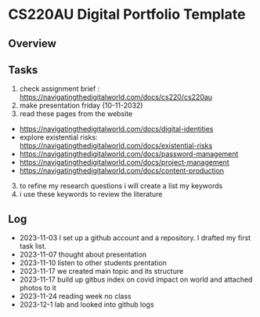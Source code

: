 # CS220AU Digital Portfolio Template
## Overview

## Tasks
1.  check assignment brief : https://navigatingthedigitalworld.com/docs/cs220/cs220au
2.  make presentation friday (10-11-2032)
3.  read these pages from the website
*  https://navigatingthedigitalworld.com/docs/digital-identities
*  explore existential risks: https://navigatingthedigitalworld.com/docs/existential-risks
*  https://navigatingthedigitalworld.com/docs/password-management
*  https://navigatingthedigitalworld.com/docs/project-management
*  https://navigatingthedigitalworld.com/docs/content-production
3. to refine my research questions i will create a list my keywords 
4. i use these keywords to review the literature
   
## Log
- 2023-11-03 I set up a github account and a repository. I drafted my first task list.
- 2023-11-07 thought about presentation
- 2023-11-10 listen to other students prentation 
- 2023-11-17 we created main topic and its structure
- 2023-11-17 build up gitbus index  on covid impact on world and attached photos to it
- 2023-11-24 reading week no class
- 2023-12-1 lab and looked into github logs

